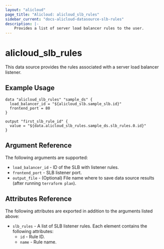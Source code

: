 ```yaml
---
layout: "alicloud"
page_title: "Alicloud: alicloud_slb_rules"
sidebar_current: "docs-alicloud-datasource-slb-rules"
description: |-
    Provides a list of server load balancer rules to the user.
---
```


# alicloud\_slb_rules

This data source provides the rules associated with a server load balancer listener.

## Example Usage

```
data "alicloud_slb_rules" "sample_ds" {
  load_balancer_id = "${alicloud_slb.sample_slb.id}"
  frontend_port = 80
}

output "first_slb_rule_id" {
  value = "${data.alicloud_slb_rules.sample_ds.slb_rules.0.id}"
}
```

## Argument Reference

The following arguments are supported:

* `load_balancer_id` - ID of the SLB with listener rules.
* `frontend_port` - SLB listener port.
* `output_file` - (Optional) File name where to save data source results (after running `terraform plan`).

## Attributes Reference

The following attributes are exported in addition to the arguments listed above:

* `slb_rules` - A list of SLB listener rules. Each element contains the following attributes:
  * `id` - Rule ID.
  * `name` - Rule name.

